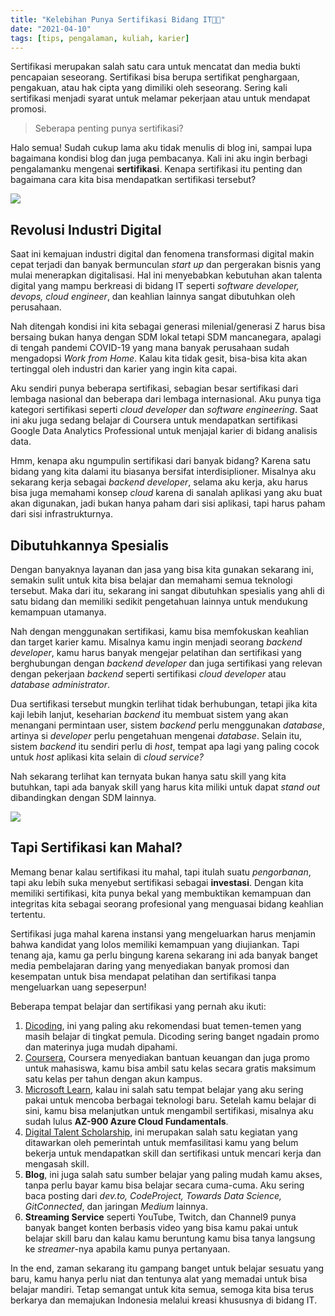 ```yaml
---
title: "Kelebihan Punya Sertifikasi Bidang IT👨‍🎓"
date: "2021-04-10"
tags: [tips, pengalaman, kuliah, karier]
---
```


Sertifikasi merupakan salah satu cara untuk mencatat dan media bukti pencapaian
seseorang. Sertifikasi bisa berupa sertifikat penghargaan, pengakuan, atau hak
cipta yang dimiliki oleh seseorang. Sering kali sertifikasi menjadi syarat untuk
melamar pekerjaan atau untuk mendapat promosi.

> Seberapa penting punya sertifikasi?

Halo semua! Sudah cukup lama aku tidak menulis di blog ini, sampai lupa
bagaimana kondisi blog dan juga pembacanya. Kali ini aku ingin berbagi
pengalamanku mengenai **sertifikasi**. Kenapa sertifikasi itu penting dan
bagaimana cara kita bisa mendapatkan sertifikasi tersebut?

![](https://source.unsplash.com/kLfkVa_4aXM)

## Revolusi Industri Digital

Saat ini kemajuan industri digital dan fenomena transformasi digital makin cepat
terjadi dan banyak bermunculan *start up* dan pergerakan bisnis yang mulai
menerapkan digitalisasi. Hal ini menyebabkan kebutuhan akan talenta digital yang
mampu berkreasi di bidang IT seperti *software developer, devops, cloud
engineer*, dan keahlian lainnya sangat dibutuhkan oleh perusahaan.

Nah ditengah kondisi ini kita sebagai generasi milenial/generasi Z harus bisa
bersaing bukan hanya dengan SDM lokal tetapi SDM mancanegara, apalagi di tengah
pandemi COVID-19 yang mana banyak perusahaan sudah mengadopsi *Work from Home*.
Kalau kita tidak gesit, bisa-bisa kita akan tertinggal oleh industri dan karier
yang ingin kita capai.

Aku sendiri punya beberapa sertifikasi, sebagian besar sertifikasi dari lembaga
nasional dan beberapa dari lembaga internasional. Aku punya tiga kategori
sertifikasi seperti *cloud developer* dan *software engineering*. Saat ini
aku juga sedang belajar di Coursera untuk mendapatkan sertifikasi Google Data
Analytics Professional untuk menjajal karier di bidang analisis data.

Hmm, kenapa aku ngumpulin sertifikasi dari banyak bidang? Karena satu bidang
yang kita dalami itu biasanya bersifat interdisiplioner. Misalnya aku sekarang
kerja sebagai *backend developer*, selama aku kerja, aku harus bisa juga
memahami konsep *cloud* karena di sanalah aplikasi yang aku buat akan digunakan,
jadi bukan hanya paham dari sisi aplikasi, tapi harus paham dari sisi
infrastrukturnya.

## Dibutuhkannya Spesialis

Dengan banyaknya layanan dan jasa yang bisa kita gunakan sekarang ini, semakin
sulit untuk kita bisa belajar dan memahami semua teknologi tersebut. Maka dari
itu, sekarang ini sangat dibutuhkan spesialis yang ahli di satu bidang dan
memiliki sedikit pengetahuan lainnya untuk mendukung kemampuan utamanya.

Nah dengan menggunakan sertifikasi, kamu bisa memfokuskan keahlian dan target
karier kamu. Misalnya kamu ingin menjadi seorang *backend developer*, kamu harus
banyak mengejar pelatihan dan sertifikasi yang berghubungan dengan *backend
developer* dan juga sertifikasi yang relevan dengan pekerjaan *backend* seperti
sertifikasi *cloud developer* atau *database administrator*.

Dua sertifikasi tersebut mungkin terlihat tidak berhubungan, tetapi jika kita
kaji lebih lanjut, keseharian *backend* itu membuat sistem yang akan menangani
permintaan user, sistem *backend* perlu menggunakan *database*, artinya si
*developer* perlu pengetahuan mengenai *database*. Selain itu, sistem *backend*
itu sendiri perlu di *host*, tempat apa lagi yang paling cocok untuk *host*
aplikasi kita selain di *cloud service?*

Nah sekarang terlihat kan ternyata bukan hanya satu skill yang kita
butuhkan, tapi ada banyak skill yang harus kita miliki untuk dapat *stand out*
dibandingkan dengan SDM lainnya.

![](https://source.unsplash.com/ZVprbBmT8QA)

## Tapi Sertifikasi kan Mahal?

Memang benar kalau sertifikasi itu mahal, tapi itulah suatu *pengorbanan*, tapi
aku lebih suka menyebut sertifikasi sebagai **investasi**. Dengan kita memiliki
sertifikasi, kita punya bekal yang membuktikan kemampuan dan integritas kita
sebagai seorang profesional yang menguasai bidang keahlian tertentu.

Sertifikasi juga mahal karena instansi yang mengeluarkan harus menjamin bahwa
kandidat yang lolos memiliki kemampuan yang diujiankan. Tapi tenang aja, kamu ga
perlu bingung karena sekarang ini ada banyak banget media pembelajaran daring
yang menyediakan banyak promosi dan kesempatan untuk bisa mendapat pelatihan dan
sertifikasi tanpa mengeluarkan uang sepeserpun!

Beberapa tempat belajar dan sertifikasi yang pernah aku ikuti:

1. [Dicoding](http://dicoding.com/), ini yang paling aku rekomendasi buat
   temen-temen yang masih belajar di tingkat pemula. Dicoding sering banget
   ngadain promo dan materinya juga mudah dipahami.
2. [Coursera](https://www.coursera.org/), Coursera menyediakan bantuan keuangan
   dan juga promo untuk mahasiswa, kamu bisa ambil satu kelas secara gratis
   maksimum satu kelas per tahun dengan akun kampus.
3. [Microsoft Learn](https://docs.microsoft.com/en-us/learn/), kalau ini salah
   satu tempat belajar yang aku sering pakai untuk mencoba berbagai teknologi
   baru. Setelah kamu belajar di sini, kamu bisa melanjutkan untuk mengambil
   sertifikasi, misalnya aku sudah lulus **AZ-900 Azure Cloud Fundamentals**.
4. [Digital Talent Scholarship](https://digitalent.kominfo.go.id/), ini
   merupakan salah satu kegiatan yang ditawarkan oleh pemerintah untuk
   memfasilitasi kamu yang belum bekerja untuk mendapatkan skill dan sertifikasi
   untuk mencari kerja dan mengasah skill.
5. **Blog**, ini juga salah satu sumber belajar yang paling mudah kamu akses,
   tanpa perlu bayar kamu bisa belajar secara cuma-cuma. Aku sering baca posting
   dari *dev.to, CodeProject, Towards Data Science, GitConnected*, dan jaringan
   *Medium* lainnya.
6. **Streaming Service** seperti YouTube, Twitch, dan Channel9 punya banyak
   banget konten berbasis video yang bisa kamu pakai untuk belajar skill baru
   dan kalau kamu beruntung kamu bisa tanya langsung ke *streamer*-nya apabila
   kamu punya pertanyaan.

In the end, zaman sekarang itu gampang banget untuk belajar sesuatu yang baru,
kamu hanya perlu niat dan tentunya alat yang memadai untuk bisa belajar mandiri.
Tetap semangat untuk kita semua, semoga kita bisa terus berkarya dan memajukan
Indonesia melalui kreasi khususnya di bidang IT.
